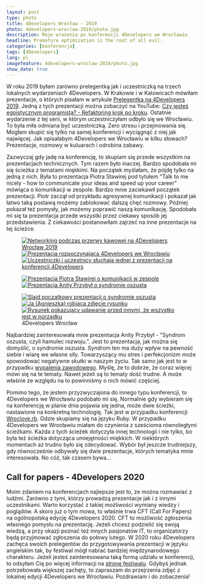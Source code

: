 ```yaml
---
layout: post
type: photo
title: 4Developers Wrocław - 2019
photo: 4developers-wroclaw-2019/photo.jpg
description: Moje wrażenia po konferencji 4Developers we Wrocławiu
headline: Premature optimization is the root of all evil.
categories: [konferencja]
tags: [4Developers]
lang: pl
imagefeature: 4developers-wroclaw-2019/photo.jpg
show_date: true
---
```


W roku 2019 byłam zarówno prelegentką jak i uczestniczką na trzech lokalnych wydarzeniach 4Developers. W Krakowie i w Katowicach mówiłam prezentacje, o których pisałam w artykule <a href="{{ site.baseurl }}/4developers-2019" title="Moje wystąpienia na 4Developers 2019">Prelegentka na 4Developers 2019</a>. Jedną z tych prezentacji można zobaczyć na YouTube: <a href="https://www.youtube.com/watch?v=4vqXSUcmBQE" title="Prezentacja o refaktoringu na 4Developers w Krakowie" target='_blank' rel='nofollow noopener'>Czy jesteś egoistycznym programistą? - Refaktoring krok po kroku</a>. Ostatnie wydarzenie z tej serii, w którym uczestniczyłam odbyło się we Wrocławiu. To była miła odmiana być uczestniczką. Zero stresu i przejmowania się. Mogłam skupić się tylko na samej konferencji i wyciągnąć z niej jak najwięcej. Jak opisałabym 4Developers we Wrocławiu w kilku słowach? Prezentacje, rozmowy w kuluarach i odrobina zabawy.

Zazwyczaj gdy jadę na konferencję, to skupiam się przede wszystkim na prezentacjach technicznych. Tym razem było inaczej. Bardzo spodobała mi się ścieżka z tematami miękkimi. Na początek myślałam, że pójdę tylko na jedną z nich. Była to prezentacja Piotra Stawirej pod tytułem "Talk to me nicely - how to communicate your ideas and speed up your career" mówiąca o komunikacji w zespole. Bardzo mnie zaciekawił początek prezentacji. Piotr zaczął od przykładu agresywnej komunikacji i pokazał jak łatwo taką postawą możemy zablokować dalszą chęć rozmowy. Później pokazał też pomysły, jak możemy poprawić naszą komunikację. Spodobała mi się ta prezentacja przede wszystki przez ciekawy sposób jej przedstawienia. Z ciekawości postanowiłam zajrzeć na inne prezentacje na tej ścieżce.

<figure class='third'>
  <a href="{{ site.baseurl_root }}/images/4developers-wroclaw-2019/01-coffee-break-4developers-wroclaw-2019.jpg">
    <img src="{{ site.baseurl_root }}/images/4developers-wroclaw-2019/thumbs/01-coffee-break-4developers-wroclaw-2019.jpg"
         alt='Networking podczas przerwy kawowej na 4Developers Wrocław 2019'>
  </a>
  <a href="{{ site.baseurl_root }}/images/4developers-wroclaw-2019/02-welcome-presentation-4developers-wroclaw-2019.jpg">
    <img src="{{ site.baseurl_root }}/images/4developers-wroclaw-2019/thumbs/02-welcome-presentation-4developers-wroclaw-2019.jpg"
         alt='Prezentacja rozpoczynająca 4Developers we Wrocławiu'>
  </a>
  <a href="{{ site.baseurl_root }}/images/4developers-wroclaw-2019/03-participants-4developers-wroclaw-2019.jpg">
    <img src="{{ site.baseurl_root }}/images/4developers-wroclaw-2019/thumbs/03-participants-4developers-wroclaw-2019.jpg"
         alt='Uczestniczki i uczestnicy słuchają jednej z prezentacji na konferencji 4Developers'>
  </a>
</figure>
<figure class='half'>
  <a href="{{ site.baseurl_root }}/images/4developers-wroclaw-2019/04-good-team-communication-piotr-stawirej.jpg">
    <img src="{{ site.baseurl_root }}/images/4developers-wroclaw-2019/thumbs/04-good-team-communication-piotr-stawirej.jpg"
         alt='Prezentacja Piotra Stawirej o komunikacji w zespole'>
  </a>
  <a href="{{ site.baseurl_root }}/images/4developers-wroclaw-2019/05-impostor-syndrome-anita-przybyl.jpg">
    <img src="{{ site.baseurl_root }}/images/4developers-wroclaw-2019/thumbs/05-impostor-syndrome-anita-przybyl.jpg"
         alt='Prezentacja Anity Przybył o syndromie oszusta'>
  </a>
</figure>
<figure class='third'>
  <a href="{{ site.baseurl_root }}/images/4developers-wroclaw-2019/06-imposter-syndrome-opening-slide.jpg">
    <img src="{{ site.baseurl_root }}/images/4developers-wroclaw-2019/thumbs/06-imposter-syndrome-opening-slide.jpg"
         alt='Slajd początkowy prezentacji o syndromie oszusta'>
  </a>
  <a href="{{ site.baseurl_root }}/images/4developers-wroclaw-2019/07-imposter-syndrome-recursion.jpg">
    <img src="{{ site.baseurl_root }}/images/4developers-wroclaw-2019/thumbs/07-imposter-syndrome-recursion.jpg"
         alt='Ja (Agnieszka) robiąca zdjęcie rysunku'>
  </a>
  <a href="{{ site.baseurl_root }}/images/4developers-wroclaw-2019/08-impostor-syndrome-calling-for-help.jpg">
    <img src="{{ site.baseurl_root }}/images/4developers-wroclaw-2019/thumbs/08-impostor-syndrome-calling-for-help.jpg"
         alt='Rysunek pokazujący udawanie przed innymi, że wszystko jest w porządku'>
  </a>
  <figcaption>4Developers Wrocław</figcaption>
</figure>

Najbardziej zainteresowała mnie prezentacja Anity Przybył - "Syndrom oszusta, czyli hamulec rozwoju.". Jest to prezentacja, jak można się domyślić, o syndromie oszusta. Syndrom ten ma duży wpływ na pewność siebie i wiarę we własne siły. Towarzyszący mu stres i perfekcjonizm może spowodować negatywne skutki w naszym życiu. Tak samo jak jest to w przypadku <a href="{{ site.baseurl }}/occupational-burnout" title="Syndrom wypalenia zawodowego">wypalenia zawodowego</a>. Myślę, że to dobrze, że coraz więcej mówi się na te tematy. Nawet jeżeli są to tematy dość trudne. A może właśnie ze względu na to powinniśmy o nich mówić częściej.

Pomimo tego, że jestem przyzwyczajona do innego typu konferencji, to 4Developers we Wrocławiu podobało mi się. Normalnie gdy wybieram się na konferencję w planie dnia pojawia się jedna, może dwie ścieżki, nastawione na konkretną technologię. Tak jest w przypadku konferencji <a href="{{ site.baseurl }}/wrocloverb-2019" title="Wroclove.rb 2019 - podsumowanie">Wroclove.rb</a>. Gdzie skupiamy się na języku Ruby. W przypadku 4Developers we Wrocławiu miałam do czynienia z sześcioma równoległymi ścieżkami. Każda z tych ścieżek dotyczyła innej technologii i nie tylko, bo była też ścieżka dotycząca umiejętności miękkich. W niektórych momentach aż trudno było się zdecydować. Wybór był jeszcze trudniejszy, gdy równocześnie odbywały się dwie prezentacje, których tematyka mnie interesowała. No cóż, tak czasem bywa...

## Call for papers - 4Developers 2020

Moim zdaniem na konferencjach najlepsze jest to, że można rozmawiać z ludźmi. Zarówno z tymi, którzy prowadzą prezentacje jak i z innymi uczestnikami. Warto korzystać z takiej możliwości wymiany wiedzy i poglądów. A skoro już o tym mowa, to właśnie trwa CFT (Call For Papers) na ogólnopolską edycję 4Developers 2020. CFT to możliwość zgłoszenia własnego pomysłu na prezentację. Jeżeli chcesz podzielić się swoją wiedzą, a przy okazji poznać też innych pasjonatów IT, to organizatorzy będą przyjmować zgłoszenia do połowy lutego. W 2020 roku 4Developers zachęca swoich prelegentów do przygotowywania prezentacji w języku angielskim tak, by festiwal mógł nabrać bardziej międzynarodowego charakteru. Jeżeli jesteś zainteresowana taką formą udziału w konferencji, to odsyłam Cię po więcej informacji na <a href="https://bit.ly/prelegentkina4developers2020" title="Więcej informacji o Call For Papers 4Developers 2020" target='_blank' rel='nofollow noopener'>stronę festiwalu</a>. Gdybyś jednak potrzebowała większej zachęty, to zapraszam do przejrzenia zdjęć z lokalnej edycji 4Developers we Wrocławiu. Pozdrawiam i do zobaczenia!

